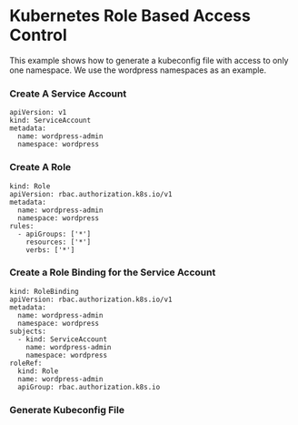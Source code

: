 # Kubernetes Role Based Access Control
This example shows how to generate a kubeconfig file with access to only one namespace. We use the wordpress namespaces as an example.

### Create A Service Account
```
apiVersion: v1
kind: ServiceAccount
metadata:
  name: wordpress-admin
  namespace: wordpress
```

### Create A Role
```
kind: Role
apiVersion: rbac.authorization.k8s.io/v1
metadata:
  name: wordpress-admin
  namespace: wordpress
rules:
  - apiGroups: ['*']
    resources: ['*']
    verbs: ['*']
```
### Create a Role Binding for the Service Account
```
kind: RoleBinding
apiVersion: rbac.authorization.k8s.io/v1
metadata:
  name: wordpress-admin
  namespace: wordpress
subjects:
  - kind: ServiceAccount
    name: wordpress-admin
    namespace: wordpress
roleRef:
  kind: Role
  name: wordpress-admin
  apiGroup: rbac.authorization.k8s.io
```
### Generate Kubeconfig File
